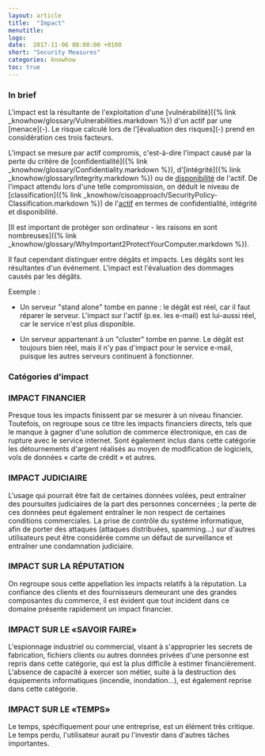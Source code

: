 ```yaml
---
layout: article
title:  "Impact"
menutitle: 
logo:
date:  2017-11-06 00:00:00 +0100
short: "Security Measures"
categories: knowhow
toc: true
---
```


<h3 class="titre-page" id="in-brief">In brief</h3>
L'impact est la résultante de l'exploitation d'une [vulnérabilité]({% link _knowhow/glossary/Vulnerabilities.markdown %}) d'un actif par une [menace](-). Le risque calculé lors de l'[évaluation des risques](-) prend en considération ces trois facteurs.

L'impact se mesure par actif compromis, c'est-à-dire l'impact causé par la perte du critère de [confidentialité]({% link _knowhow/glossary/Confidentiality.markdown %}), d'[intégrité]({% link _knowhow/glossary/Integrity.markdown %}) ou de [disponibilité](-) de l'actif. De l'impact attendu lors d'une telle compromission, on déduit le niveau de [classification]({% link _knowhow/cisoapproach/SecurityPolicy-Classification.markdown %}) de l'[actif](-) en termes de confidentialité, intégrité et disponibilité.

[Il est important de protéger son ordinateur - les raisons en sont nombreuses]({% link _knowhow/glossary/WhyImportant2ProtectYourComputer.markdown %}).

Il faut cependant distinguer entre dégâts et impacts. Les dégâts sont les résultantes d'un événement. L'impact est l'évaluation des dommages causés par les dégâts.

Exemple :

* Un serveur "stand alone" tombe en panne : le dégât est réel, car il faut réparer le serveur. L'impact sur l'actif (p.ex.  les e-mail) est lui-aussi réel, car le service n'est plus disponible.

* Un serveur appartenant à un "cluster" tombe en panne. Le dégât est toujours bien réel, mais il n'y pas d'impact pour le service e-mail, puisque les autres serveurs continuent à fonctionner.

<h3 class="titre-page" id="categories-d-impact">Catégories d'impact</h3>

### IMPACT FINANCIER
Presque tous les impacts finissent par se mesurer à un niveau financier. Toutefois, on regroupe sous ce titre les impacts financiers directs, tels que le manque à gagner d'une solution de commerce électronique, en cas de rupture avec le service internet. Sont également inclus dans cette catégorie les détournements d'argent réalisés au moyen de modification de logiciels, vols de données « carte de crédit » et autres.

### IMPACT JUDICIAIRE
L'usage qui pourrait être fait de certaines données volées, peut entraîner des poursuites judiciaires de la part des personnes concernées ; la perte de ces données peut également entraîner le non respect de certaines conditions commerciales. La prise de contrôle du système informatique, afin de porter des attaques (attaques distribuées, spamming...) sur d'autres utilisateurs peut être considérée comme un défaut de surveillance et entraîner une condamnation judiciaire.

### IMPACT SUR LA RÉPUTATION
On regroupe sous cette appellation les impacts relatifs à la réputation. La confiance des clients et des fournisseurs demeurant une des grandes composantes du commerce, il est évident que tout incident dans ce domaine présente rapidement un impact financier.

### IMPACT SUR LE «SAVOIR FAIRE»
L'espionnage industriel ou commercial, visant à s'approprier les secrets de fabrication, fichiers clients ou autres données privées d'une personne est repris dans cette catégorie, qui est la plus difficile à estimer financièrement. L'absence de capacité à exercer son métier, suite à la destruction des équipements informatiques (incendie, inondation...), est également reprise dans cette catégorie.

### IMPACT SUR LE «TEMPS»
Le temps, spécifiquement pour une entreprise, est un élément très critique. Le temps perdu, l'utilisateur aurait pu l'investir dans d'autres tâches importantes.